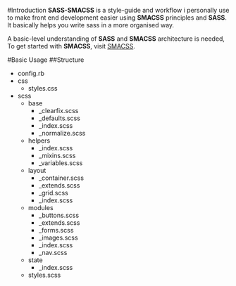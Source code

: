 #Introduction
**SASS-SMACSS** is a style-guide and workflow i personally use to make front end development easier using **SMACSS** principles and **SASS**. It basically helps you write sass in a more organised way.

A basic-level understanding of **SASS** and **SMACSS** architecture is needed, To get started with **SMACSS**, visit [SMACSS](http://www.smacss.com).

#Basic Usage
##Structure

* config.rb
* css
  * styles.css
* scss
  * base
    * _clearfix.scss
    * _defaults.scss
    * _index.scss
    * _normalize.scss
  * helpers
    * _index.scss
    * _mixins.scss
    * _variables.scss
  * layout
    * _container.scss
    * _extends.scss
    * _grid.scss
    * _index.scss
  * modules
    * _buttons.scss
    * _extends.scss
    * _forms.scss
    * _images.scss
    * _index.scss
    * _nav.scss
  * state
    * _index.scss
  * styles.scss

